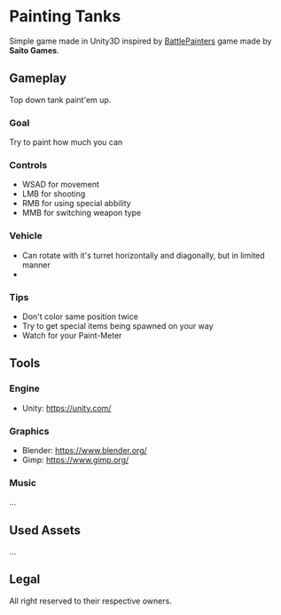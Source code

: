 # Painting Tanks
Simple game made in Unity3D inspired by [BattlePainters](http://www.saitogames.com/battlepainters/) game made by **Saito Games**. 

## Gameplay
Top down tank paint'em up.

### Goal
Try to paint how much you can
### Controls
- WSAD for movement
- LMB for shooting
- RMB for using special abbility
- MMB for switching weapon type 
### Vehicle
- Can rotate with it's turret horizontally and diagonally, but in limited manner
- 
### Tips
- Don't color same position twice
- Try to get special items being spawned on your way
- Watch for your Paint-Meter


## Tools
### Engine
- Unity: https://unity.com/
### Graphics
- Blender: https://www.blender.org/
- Gimp: https://www.gimp.org/
### Music
...

## Used Assets
...

## Legal
All right reserved to their respective owners.